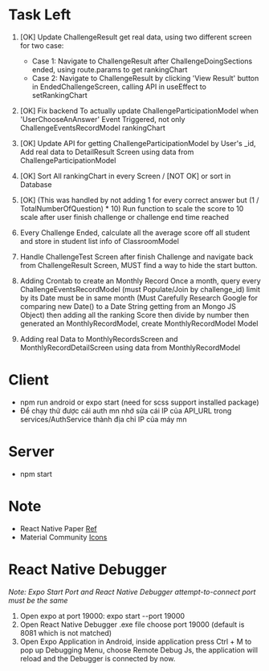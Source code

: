 # Task Left
1. [OK] Update ChallengeResult get real data, using two different screen for two case:
	- Case 1: Navigate to ChallengeResult after ChallengeDoingSections ended, using route.params to get rankingChart
	- Case 2: Navigate to ChallengeResult by clicking 'View Result' button in EndedChallengeScreen, calling API in useEffect to setRankingChart
2. [OK] Fix backend To actually update ChallengeParticipationModel when 'UserChooseAnAnswer' Event Triggered, not only ChallengeEventsRecordModel
rankingChart 
3. [OK] Update API for getting ChallengeParticipationModel by User's _id, Add real data to DetailResult Screen using data from ChallengeParticipationModel

4. [OK] Sort All rankingChart in every Screen / [NOT OK] or sort in Database

5. [OK] (This was handled by not adding 1 for every correct answer but (1 / TotalNumberOfQuestion) * 10) Run function to scale the score to 10 scale after user finish challenge or challenge end time reached

6. Every Challenge Ended, calculate all the average score off all student and store in student list info of ClassroomModel

7. Handle ChallengeTest Screen after finish Challenge and navigate back from ChallengeResult Screen, MUST find a way to hide the start button.

8. Adding Crontab to create an Monthly Record Once a month, query every ChallengeEventsRecordModel (must Populate/Join by challenge_id)
limit by its Date must be in same month (Must Carefully Research Google for comparing new Date() to a Date String getting from an Mongo JS Object)
then adding all the ranking Score then divide by number then generated an MonthlyRecordModel, create MonthlyRecordModel Model

9. Adding real Data to MonthlyRecordsScreen and MonthlyRecordDetailScreen using data from MonthlyRecordModel

# Client 
* npm run android or expo start (need for scss support installed package)
* Để chạy thử được cái auth mn nhớ sửa cái IP của API_URL trong services/AuthService thành địa chỉ IP của máy mn 
# Server
* npm start

# Note
* React Native Paper [Ref](https://callstack.github.io/react-native-paper/)
* Material Community [Icons](https://materialdesignicons.com/)

# React Native Debugger
*Note: Expo Start Port and React Native Debugger attempt-to-connect port must be the same*

1. Open expo at port 19000: expo start --port 19000
2. Open React Native Debugger .exe file choose port 19000 (default is 8081 which is not matched)
3. Open Expo Application in Android, inside application press Ctrl + M to pop up Debugging Menu, choose Remote Debug Js, the application will reload and the Debugger is connected by now.